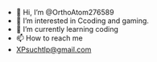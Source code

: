 - 👋 Hi, I’m @OrthoAtom276589
- 👀 I’m interested in Ccoding and gaming.
- 🌱 I’m currently learning coding
- 📫 How to reach me 
- XPsuchtlp@gmail.com

<!---
OrthoAtom276589/OrthoAtom276589 is a ✨ special ✨ repository because its `README.md` (this file) appears on your GitHub profile.
You can click the Preview link to take a look at your changes.
--->
